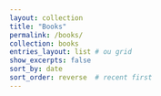 ```yaml
---
layout: collection
title: "Books"
permalink: /books/
collection: books
entries_layout: list # ou grid
show_excerpts: false
sort_by: date
sort_order: reverse  # recent first
---
```

